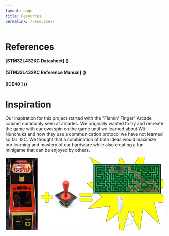 ```yaml
---
layout: page
title: Resources
permalink: /resources/
---
```


# References
#### [STM32L432KC Datasheet] ()
#### [STM32L432KC Reference Manual] ()
#### [iCE40 ] ()

# Inspiration
Our inspiration for this project started with the "Flamin' Finger" Arcade cabinet commonly seen at arcades. We originally wanted to try and recreate the game with our own spin on the game until we learned about Wii Nunchuks and how they use a communication protocol we have not learned so far: I2C. We thought that a combination of both ideas would maximize our learning and mastery of our hardware while also creating a fun minigame that can be enjoyed by others.
<div style="text-align: left">
  <img src="./assets/img/inspiration.jpg" alt="logo3" width="800" />
</div>
